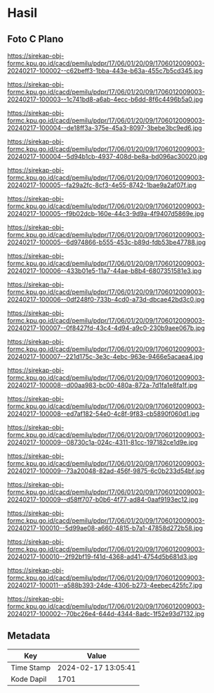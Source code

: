 # Hasil

## Foto C Plano

https://sirekap-obj-formc.kpu.go.id/cacd/pemilu/pdpr/17/06/01/20/09/1706012009003-20240217-100002--c62beff3-1bba-443e-b63a-455c7b5cd345.jpg

https://sirekap-obj-formc.kpu.go.id/cacd/pemilu/pdpr/17/06/01/20/09/1706012009003-20240217-100003--1c741bd8-a6ab-4ecc-b6dd-8f6c4496b5a0.jpg

https://sirekap-obj-formc.kpu.go.id/cacd/pemilu/pdpr/17/06/01/20/09/1706012009003-20240217-100004--de18ff3a-375e-45a3-8097-3bebe3bc9ed6.jpg

https://sirekap-obj-formc.kpu.go.id/cacd/pemilu/pdpr/17/06/01/20/09/1706012009003-20240217-100004--5d94b1cb-4937-408d-be8a-bd096ac30020.jpg

https://sirekap-obj-formc.kpu.go.id/cacd/pemilu/pdpr/17/06/01/20/09/1706012009003-20240217-100005--fa29a2fc-8cf3-4e55-8742-1bae9a2af07f.jpg

https://sirekap-obj-formc.kpu.go.id/cacd/pemilu/pdpr/17/06/01/20/09/1706012009003-20240217-100005--f9b02dcb-160e-44c3-9d9a-4f9407d5869e.jpg

https://sirekap-obj-formc.kpu.go.id/cacd/pemilu/pdpr/17/06/01/20/09/1706012009003-20240217-100005--6d974866-b555-453c-b89d-fdb53be47788.jpg

https://sirekap-obj-formc.kpu.go.id/cacd/pemilu/pdpr/17/06/01/20/09/1706012009003-20240217-100006--433b01e5-11a7-44ae-b8b4-6807351581e3.jpg

https://sirekap-obj-formc.kpu.go.id/cacd/pemilu/pdpr/17/06/01/20/09/1706012009003-20240217-100006--0df248f0-733b-4cd0-a73d-dbcae42bd3c0.jpg

https://sirekap-obj-formc.kpu.go.id/cacd/pemilu/pdpr/17/06/01/20/09/1706012009003-20240217-100007--0f8427fd-43c4-4d94-a9c0-230b9aee067b.jpg

https://sirekap-obj-formc.kpu.go.id/cacd/pemilu/pdpr/17/06/01/20/09/1706012009003-20240217-100007--221d175c-3e3c-4ebc-963e-9466e5acaea4.jpg

https://sirekap-obj-formc.kpu.go.id/cacd/pemilu/pdpr/17/06/01/20/09/1706012009003-20240217-100008--d00aa983-bc00-480a-872a-7d1fa1e8fa1f.jpg

https://sirekap-obj-formc.kpu.go.id/cacd/pemilu/pdpr/17/06/01/20/09/1706012009003-20240217-100008--ed7af182-54e0-4c8f-9f83-cb5890f060d1.jpg

https://sirekap-obj-formc.kpu.go.id/cacd/pemilu/pdpr/17/06/01/20/09/1706012009003-20240217-100009--08730c1a-024c-4311-81cc-197182ce1d9e.jpg

https://sirekap-obj-formc.kpu.go.id/cacd/pemilu/pdpr/17/06/01/20/09/1706012009003-20240217-100009--73a20048-82ad-456f-9875-6c0b233d54bf.jpg

https://sirekap-obj-formc.kpu.go.id/cacd/pemilu/pdpr/17/06/01/20/09/1706012009003-20240217-100009--d58ff707-b0b6-4f77-ad84-0aaf9193ec12.jpg

https://sirekap-obj-formc.kpu.go.id/cacd/pemilu/pdpr/17/06/01/20/09/1706012009003-20240217-100010--5d99ae08-a660-4815-b7a1-47858d272b58.jpg

https://sirekap-obj-formc.kpu.go.id/cacd/pemilu/pdpr/17/06/01/20/09/1706012009003-20240217-100010--2f92bf19-f41d-4368-ad41-4754d5b681d3.jpg

https://sirekap-obj-formc.kpu.go.id/cacd/pemilu/pdpr/17/06/01/20/09/1706012009003-20240217-100011--a588b393-24de-4306-b273-4eebec425fc7.jpg

https://sirekap-obj-formc.kpu.go.id/cacd/pemilu/pdpr/17/06/01/20/09/1706012009003-20240217-100002--70bc26e4-644d-4344-8adc-1f52e93d7132.jpg


## Metadata

| Key        | Value               |
| ---------- | ------------------- |
| Time Stamp | 2024-02-17 13:05:41 |
| Kode Dapil | 1701                |



